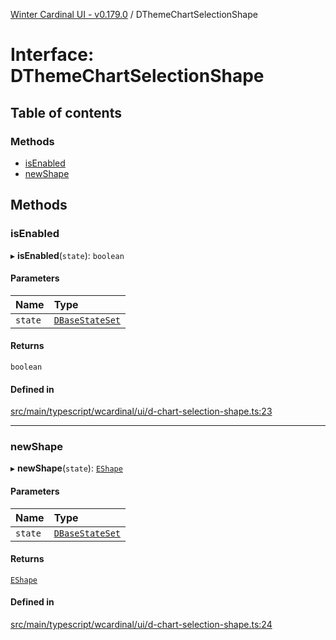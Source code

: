 [Winter Cardinal UI - v0.179.0](../index.md) / DThemeChartSelectionShape

# Interface: DThemeChartSelectionShape

## Table of contents

### Methods

- [isEnabled](DThemeChartSelectionShape.md#isenabled)
- [newShape](DThemeChartSelectionShape.md#newshape)

## Methods

### isEnabled

▸ **isEnabled**(`state`): `boolean`

#### Parameters

| Name | Type |
| :------ | :------ |
| `state` | [`DBaseStateSet`](DBaseStateSet.md) |

#### Returns

`boolean`

#### Defined in

[src/main/typescript/wcardinal/ui/d-chart-selection-shape.ts:23](https://github.com/winter-cardinal/winter-cardinal-ui/blob/v0.179.0/src/main/typescript/wcardinal/ui/d-chart-selection-shape.ts#L23)

___

### newShape

▸ **newShape**(`state`): [`EShape`](EShape.md)

#### Parameters

| Name | Type |
| :------ | :------ |
| `state` | [`DBaseStateSet`](DBaseStateSet.md) |

#### Returns

[`EShape`](EShape.md)

#### Defined in

[src/main/typescript/wcardinal/ui/d-chart-selection-shape.ts:24](https://github.com/winter-cardinal/winter-cardinal-ui/blob/v0.179.0/src/main/typescript/wcardinal/ui/d-chart-selection-shape.ts#L24)
